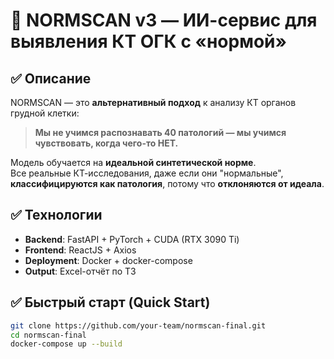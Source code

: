 # 🚀 NORMSCAN v3 — ИИ-сервис для выявления КТ ОГК с «нормой»

## ✅ Описание
NORMSCAN — это **альтернативный подход** к анализу КТ органов грудной клетки:  
> **Мы не учимся распознавать 40 патологий — мы учимся чувствовать, когда чего-то НЕТ.**

Модель обучается на **идеальной синтетической норме**.  
Все реальные КТ-исследования, даже если они "нормальные", **классифицируются как патология**, потому что **отклоняются от идеала**.

## ✅ Технологии
- **Backend**: FastAPI + PyTorch + CUDA (RTX 3090 Ti)
- **Frontend**: ReactJS + Axios
- **Deployment**: Docker + docker-compose
- **Output**: Excel-отчёт по ТЗ

## ✅ Быстрый старт (Quick Start)

```bash
git clone https://github.com/your-team/normscan-final.git
cd normscan-final
docker-compose up --build
